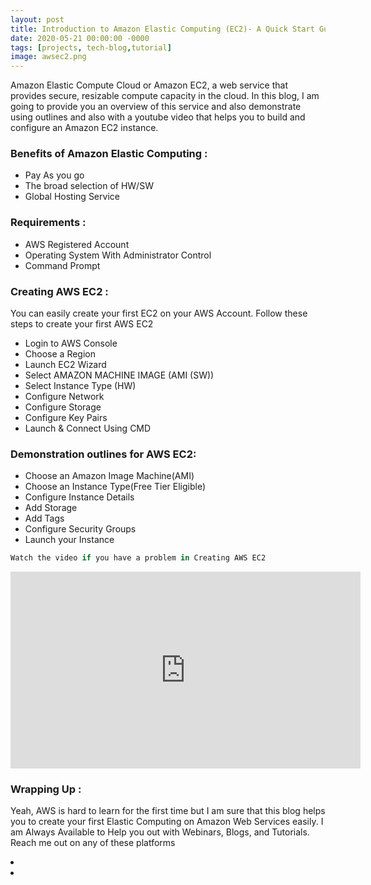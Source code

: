 ```yaml
---
layout: post
title: Introduction to Amazon Elastic Computing (EC2)- A Quick Start Guide
date: 2020-05-21 00:00:00 -0000
tags: [projects, tech-blog,tutorial]
image: awsec2.png
---
```


Amazon Elastic Compute Cloud or Amazon EC2, a web service that provides secure, resizable compute capacity in the cloud. In this blog, I am going to provide you an overview of this service and also demonstrate using outlines and also with a youtube video that helps you to build and configure an Amazon EC2 instance.


### Benefits of Amazon Elastic Computing :

* Pay As you go
* The broad selection of HW/SW
* Global Hosting Service


### Requirements :

* AWS Registered Account
* Operating System With Administrator Control
* Command Prompt  

### Creating AWS EC2 :

You can easily create your first EC2 on your AWS Account. Follow these steps to create your first AWS EC2

* Login to AWS Console
* Choose a Region
* Launch EC2 Wizard
* Select AMAZON MACHINE IMAGE (AMI (SW))
* Select Instance Type (HW)
* Configure Network
* Configure Storage
* Configure Key Pairs
* Launch & Connect Using CMD



### Demonstration outlines for AWS EC2:

* Choose an Amazon Image Machine(AMI)
* Choose an Instance Type(Free Tier Eligible)
* Configure Instance Details
* Add Storage
* Add Tags
* Configure Security Groups
* Launch your Instance

``` python
Watch the video if you have a problem in Creating AWS EC2
```

<iframe width="560" height="315" src="https://www.youtube.com/embed/kW0zfWPsPWs" frameborder="0" allow="accelerometer; autoplay; encrypted-media; gyroscope; picture-in-picture" allowfullscreen></iframe>

### Wrapping Up :

Yeah, AWS is hard to learn for the first time but I am sure that this blog helps you to create your first Elastic Computing on Amazon Web Services easily. I am Always Available to Help you out with Webinars, Blogs, and Tutorials. Reach me out on any of these platforms


 <li class="linkedin" data-balloon="LinkedIn" data-balloon-pos="left"><a href="https://in.linkedin.com/in/{{site.linkedin}}" target="_blank"><i class="fab fa-linkedin"></i></a></li>
  

    
 

<li class="github" data-balloon="GitHub" data-balloon-pos="right"><a href="http://github.com/{{site.github}}" target="_blank"><i
            class="fab fa-github"></i></a></li>
 
